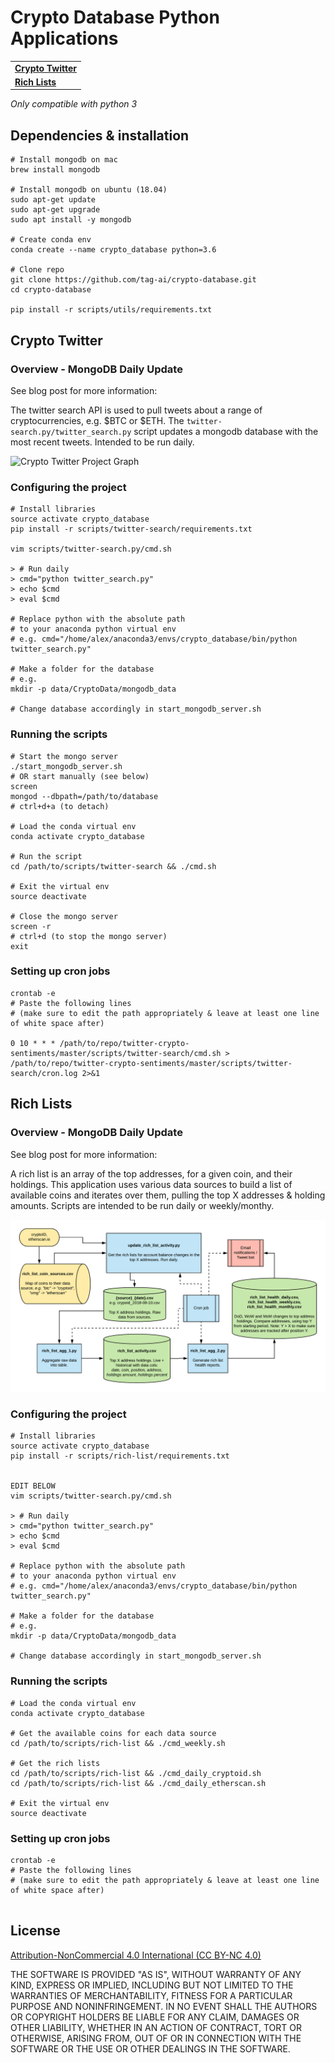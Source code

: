 # Crypto Database Python Applications

<table>
  <body>
    <tr><td><a href="#crypto-twitter"><b>
      Crypto Twitter
    </b></a></td></tr>
    <tr><td><a href="#rich-lists"><b>
      Rich Lists
    </b></a></td></tr>
  </body>
</table>    

*Only compatible with python 3*

## Dependencies & installation
```
# Install mongodb on mac
brew install mongodb

# Install mongodb on ubuntu (18.04)
sudo apt-get update
sudo apt-get upgrade
sudo apt install -y mongodb

# Create conda env
conda create --name crypto_database python=3.6

# Clone repo
git clone https://github.com/tag-ai/crypto-database.git
cd crypto-database

pip install -r scripts/utils/requirements.txt
```

## Crypto Twitter

### Overview - MongoDB Daily Update
See blog post for more information: 

The twitter search API is used to pull tweets about a range of cryptocurrencies, e.g. $BTC or $ETH. The `twitter-search.py/twitter_search.py` script updates a mongodb database with the most recent tweets. Intended to be run daily.

![Crypto Twitter Project Graph](https://raw.githubusercontent.com/tag-ai/crypto-database/master/img/graphs/Crypto%20Twitter%20Data.png)

### Configuring the project
```
# Install libraries
source activate crypto_database
pip install -r scripts/twitter-search/requirements.txt

vim scripts/twitter-search.py/cmd.sh

> # Run daily
> cmd="python twitter_search.py"
> echo $cmd
> eval $cmd

# Replace python with the absolute path
# to your anaconda python virtual env
# e.g. cmd="/home/alex/anaconda3/envs/crypto_database/bin/python twitter_search.py" 

# Make a folder for the database
# e.g.
mkdir -p data/CryptoData/mongodb_data

# Change database accordingly in start_mongodb_server.sh
```

### Running the scripts

```
# Start the mongo server
./start_mongodb_server.sh
# OR start manually (see below)
screen
mongod --dbpath=/path/to/database
# ctrl+d+a (to detach)

# Load the conda virtual env
conda activate crypto_database

# Run the script
cd /path/to/scripts/twitter-search && ./cmd.sh

# Exit the virtual env
source deactivate

# Close the mongo server
screen -r
# ctrl+d (to stop the mongo server)
exit
```

### Setting up cron jobs

```
crontab -e
# Paste the following lines
# (make sure to edit the path appropriately & leave at least one line of white space after)

0 10 * * * /path/to/repo/twitter-crypto-sentiments/master/scripts/twitter-search/cmd.sh > /path/to/repo/twitter-crypto-sentiments/master/scripts/twitter-search/cron.log 2>&1
```

## Rich Lists

### Overview - MongoDB Daily Update

See blog post for more information: 

A rich list is an array of the top addresses, for a given coin, and their holdings. This application uses various data sources to build a list of available coins and iterates over them, pulling the top X addresses & holding amounts. Scripts are intended to be run daily or weekly/monthy.

![Rich List Project Graph](https://raw.githubusercontent.com/tag-ai/crypto-database/master/img/graphs/Rich%20List%20Scrape.png)

### Configuring the project
```
# Install libraries
source activate crypto_database
pip install -r scripts/rich-list/requirements.txt


EDIT BELOW
vim scripts/twitter-search.py/cmd.sh

> # Run daily
> cmd="python twitter_search.py"
> echo $cmd
> eval $cmd

# Replace python with the absolute path
# to your anaconda python virtual env
# e.g. cmd="/home/alex/anaconda3/envs/crypto_database/bin/python twitter_search.py" 

# Make a folder for the database
# e.g.
mkdir -p data/CryptoData/mongodb_data

# Change database accordingly in start_mongodb_server.sh
```

### Running the scripts

```
# Load the conda virtual env
conda activate crypto_database

# Get the available coins for each data source
cd /path/to/scripts/rich-list && ./cmd_weekly.sh

# Get the rich lists
cd /path/to/scripts/rich-list && ./cmd_daily_cryptoid.sh
cd /path/to/scripts/rich-list && ./cmd_daily_etherscan.sh

# Exit the virtual env
source deactivate
```

### Setting up cron jobs

```
crontab -e
# Paste the following lines
# (make sure to edit the path appropriately & leave at least one line of white space after)


```

## License
[Attribution-NonCommercial 4.0 International (CC BY-NC 4.0)](https://creativecommons.org/licenses/by-nc/4.0/)

THE SOFTWARE IS PROVIDED "AS IS", WITHOUT WARRANTY OF ANY KIND, EXPRESS OR IMPLIED, INCLUDING BUT NOT LIMITED TO THE WARRANTIES OF MERCHANTABILITY, FITNESS FOR A PARTICULAR PURPOSE AND NONINFRINGEMENT. IN NO EVENT SHALL THE AUTHORS OR COPYRIGHT HOLDERS BE LIABLE FOR ANY CLAIM, DAMAGES OR OTHER LIABILITY, WHETHER IN AN ACTION OF CONTRACT, TORT OR OTHERWISE, ARISING FROM, OUT OF OR IN CONNECTION WITH THE SOFTWARE OR THE USE OR OTHER DEALINGS IN THE SOFTWARE.

